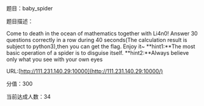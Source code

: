 题目：baby_spider

题目描述：

Come to death in the ocean of mathematics together with Li4n0! 
Answer 30 questions correctly in a row during 40 seconds(The calculation result is subject to python3),then you can get the flag. Enjoy it~
**hint1:**The most basic operation of a spider is to disguise itself.
**hint2:**Always believe only what you see with your own eyes

URL:[http://111.231.140.29:10000](http://111.231.140.29:10000/)

分值：300

当前达成人数：34

